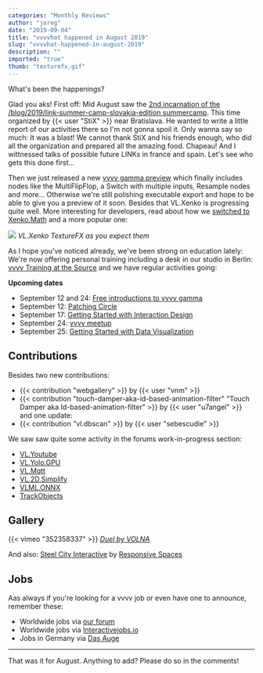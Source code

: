 ```yaml
---
categories: "Monthly Reviews"
author: "joreg"
date: "2019-09-04"
title: "vvvvhat happened in August 2019"
slug: "vvvvhat-happened-in-august-2019"
description: ""
imported: "true"
thumb: "texturefx.gif"
---
```



What's been the happenings?

Glad you aks! First off: Mid August saw the [2nd incarnation of the /blog/2019/link-summer-camp-slovakia-edition summercamp](/blog/2019/link-summer-camp-slovakia-edition). This time organized by {{< user "StiX" >}} near Bratislava. He wanted to write a little report of our activities there so I'm not gonna spoil it. Only wanna say so much: It was a blast! We cannot thank StiX and his friends enough, who did all the organization and prepared all the amazing food. Chapeau! And I wittnessed talks of possible future LINKs in france and spain. Let's see who gets this done first...

Then we just released a new [vvvv gamma preview](/blog/2019/vvvv-gamma-2019.1-preview) which finally includes nodes like the MultiFlipFlop, a Switch with multiple inputs, Resample nodes and more... Otherwise we're still polishing executable export and hope to be able to give you a preview of it soon. Besides that VL.Xenko is progressing quite well. More interesting for developers, read about how we [switched to Xenko.Math](/blog/2019/vl-switch-to-xenko-math) and a more popular one:

![](texturefx.gif)
*VL.Xenko TextureFX as you expect them*

As I hope you've noticed already, we've been strong on education lately: We're now offering personal training including a desk in our studio in Berlin: [vvvv Training at the Source](/blog/2019/vvvv-training-at-the-source) and we have regular activities going:

**Upcoming dates**
* September 12 and 24: [Free introductions to vvvv gamma](/blog/2019/free-vvvv-intro-workshops-this-summer-in-berlin)
* September 12: [Patching Circle](/blog/patching-circle)
* September 17: [Getting Started with Interaction Design](https://nodeforum.org/announcements/workshop-getting-started-with-interaction-design/)
* September 24: [vvvv meetup](https://gettogether.community/vvvv/)
* September 25: [Getting Started with Data Visualization](https://nodeforum.org/announcements/workshop-getting-started-with-data-visualization/)

## Contributions

Besides two new contributions:
* {{< contribution "webgallery" >}} by {{< user "vnm" >}}
* {{< contribution "touch-damper-aka-id-based-animation-filter" "Touch Damper aka Id-based-animation-filter" >}} by {{< user "u7angel" >}}
and one update:
* {{< contribution "vl.dbscan" >}} by {{< user "sebescudie" >}}

We saw saw quite some activity in the forums work-in-progress section:
* [VL.Youtube](https://discourse.vvvv.org/t/vl-youtube/17803)
* [VL.Yolo.GPU](https://discourse.vvvv.org/t/vl-yolo-gpu/17815)
* [VL.Mqtt](https://discourse.vvvv.org/t/vl-mqtt/16646)
* [VL.2D.Simplify](https://discourse.vvvv.org/t/vl-2d-simplify/17839)
* [VLML.ONNX](https://discourse.vvvv.org/t/vlml-onnx/17848)
* [TrackObjects](https://discourse.vvvv.org/t/trackobjects/17484)

## Gallery

{{< vimeo "352358337" >}}
*[Duel by VOLNA](/blog/duel-%e2%80%93-kinetic-light-installation-by-volna)*

And also: [Steel City Interactive](/blog/steel-city-interactive-installation) by [Responsive Spaces](https://vvvv.org/businesses/responsive-spaces-gmbh)

## Jobs

Aas always if you're looking for a vvvv job or even have one to announce, remember these:
* Worldwide jobs via [our forum](https://discourse.vvvv.org/c/jobs)
* Worldwide jobs via [Interactivejobs.io](https://interactivejobs.io/?category=all&search=vvvv)
* Jobs in Germany via [Das Auge](https://dasauge.de/sta/Vvvv/)

---

That was it for August. Anything to add? Please do so in the comments!